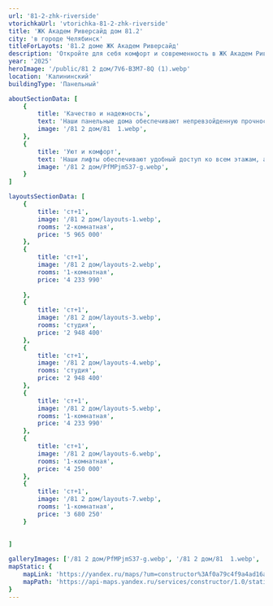 ```yaml
---
url: '81-2-zhk-riverside'
vtorichkaUrl: 'vtorichka-81-2-zhk-riverside'
title: 'ЖК Академ Риверсайд дом 81.2'
city: 'в городе Челябинск'
titleForLayots: '81.2 доме ЖК Академ Риверсайд'
description: 'Откройте для себя комфорт и современность в ЖК Академ Риверсайд 81.2 в Челябинске. Панельные апартаменты на 20 этажах, с планировками от студий до 2-комнатных. Уникальные возможности для первых владельцев в III квартале 2025. Забронируйте ваш идеальный дом прямо сейчас и станьте частью центральной части города!'
year: '2025'
heroImage: '/public/81 2 дом/7V6-B3M7-8Q (1).webp'
location: 'Калининский'
buildingType: 'Панельный'

aboutSectionData: [
    {
        title: 'Качество и надежность',
        text: 'Наши панельные дома обеспечивают непревзойденную прочность и долговечность. Высота потолков в каждой квартире достигает 2.75 метров, создавая пространство и свободу в вашем доме.',
        image: '/81 2 дом/81  1.webp',
    },
    {
        title: 'Уют и комфорт',
        text: 'Наши лифты обеспечивают удобный доступ ко всем этажам, а просторный комплекс создает атмосферу комфорта и уюта. Вы сможете наслаждаться каждым моментом вашей жизни, проживая в нашем роскошном жилом комплексе.',
        image: '/81 2 дом/PfMPjmS37-g.webp',
    }
]

layoutsSectionData: [
    {
        title: 'ст+1',
        image: '/81 2 дом/layouts-1.webp',
        rooms: '2-комнатная',
        price: '5 965 000'
    },
    {
        title: 'ст+1',
        image: '/81 2 дом/layouts-2.webp',
        rooms: '1-комнатная',
        price: '4 233 990'
        
    },
    {
        title: 'ст+1',
        image: '/81 2 дом/layouts-3.webp',
        rooms: 'студия',
        price: '2 948 400'
    },
    {
        title: 'ст+1',
        image: '/81 2 дом/layouts-4.webp',
        rooms: 'студия',
        price: '2 948 400'
    },
    {
        title: 'ст+1',
        image: '/81 2 дом/layouts-5.webp',
        rooms: '1-комнатная',
        price: '4 233 990'
    },
    {
        title: 'ст+1',
        image: '/81 2 дом/layouts-6.webp',
        rooms: '1-комнатная',
        price: '4 250 000'
    },
    {
        title: 'ст+1',
        image: '/81 2 дом/layouts-7.webp',
        rooms: '1-комнатная',
        price: '3 680 250'
    }
    
    
]

galleryImages: ['/81 2 дом/PfMPjmS37-g.webp', '/81 2 дом/81  1.webp', '/81 2 дом/7V6-B3M7-8Q (1).webp']
mapStatic: {
    mapLink: 'https://yandex.ru/maps/?um=constructor%3Af0a79c4f9a4ad16a274b42415a928d35ab83bf34f18c5cd579ecde35225f3cd2&amp;source=constructorStatic',
    mapPath: 'https://api-maps.yandex.ru/services/constructor/1.0/static/?um=constructor%3Af0a79c4f9a4ad16a274b42415a928d35ab83bf34f18c5cd579ecde35225f3cd2&amp;width=600&amp;height=450&amp;lang=ru_RU',
}
---
```

